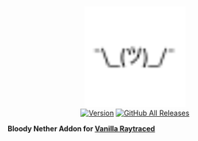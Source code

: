 <p align="center">
  <img alt="Bloody Nether Addon for Vanilla Raytraced" src="https://github.com/MazeWave/Vanilla-Raytraced-Addons-Bloody-Nether/raw/master/Vanilla%20Raytraced%20-%20Bloody%20Nether%20Addon/pack_icon.png" width="200">
  <br />
  <a href="https://github.com/MazeWave/Vanilla-Raytraced-Addons-Bloody-Nether/releases"><img src="https://img.shields.io/github/tag/MazeWave/Vanilla-Raytraced-Addons-Bloody-Nether.svg?label=version&style=flat" alt="Version"></a>
  <a href="https://github.com/MazeWave/Vanilla-Raytraced-Addons-Bloody-Nether/releases"><img alt="GitHub All Releases" src="https://img.shields.io/github/downloads/MazeWave/Vanilla-Raytraced-Addons-Bloody-Nether/total"></a>
</p>

**Bloody Nether Addon for [Vanilla Raytraced](https://github.com/MazeWave/Vanilla-Raytraced)** 
